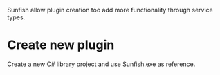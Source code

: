 Sunfish allow plugin creation too add more functionality through service types.

# Create new plugin

Create a new C# library project and use Sunfish.exe as reference.